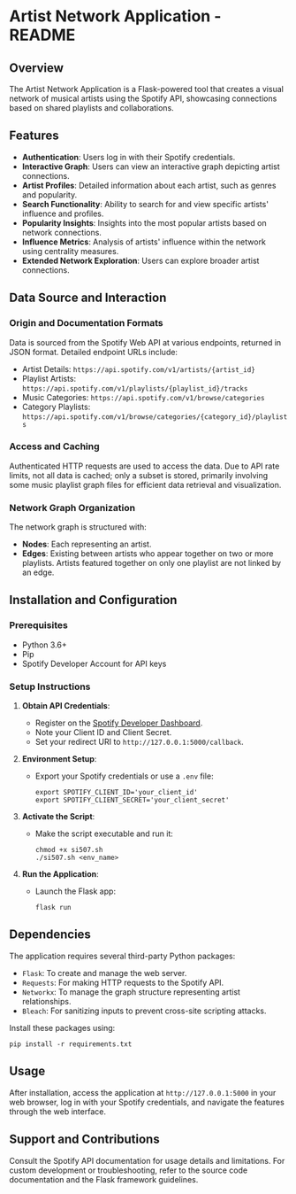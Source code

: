 # Artist Network Application - README

## Overview
The Artist Network Application is a Flask-powered tool that creates a visual network of musical artists using the Spotify API, showcasing connections based on shared playlists and collaborations.

## Features
- **Authentication**: Users log in with their Spotify credentials.
- **Interactive Graph**: Users can view an interactive graph depicting artist connections.
- **Artist Profiles**: Detailed information about each artist, such as genres and popularity.
- **Search Functionality**: Ability to search for and view specific artists' influence and profiles.
- **Popularity Insights**: Insights into the most popular artists based on network connections.
- **Influence Metrics**: Analysis of artists' influence within the network using centrality measures.
- **Extended Network Exploration**: Users can explore broader artist connections.
  
## Data Source and Interaction

### Origin and Documentation Formats
Data is sourced from the Spotify Web API at various endpoints, returned in JSON format. Detailed endpoint URLs include:
- Artist Details: `https://api.spotify.com/v1/artists/{artist_id}`
- Playlist Artists: `https://api.spotify.com/v1/playlists/{playlist_id}/tracks`
- Music Categories: `https://api.spotify.com/v1/browse/categories`
- Category Playlists: `https://api.spotify.com/v1/browse/categories/{category_id}/playlists`

### Access and Caching
Authenticated HTTP requests are used to access the data. Due to API rate limits, not all data is cached; only a subset is stored, primarily involving some music playlist graph files for efficient data retrieval and visualization.

### Network Graph Organization
The network graph is structured with:
- **Nodes**: Each representing an artist.
- **Edges**: Existing between artists who appear together on two or more playlists. Artists featured together on only one playlist are not linked by an edge.

## Installation and Configuration

### Prerequisites
- Python 3.6+
- Pip
- Spotify Developer Account for API keys

### Setup Instructions
1. **Obtain API Credentials**:
   - Register on the [Spotify Developer Dashboard](https://developer.spotify.com/documentation/web-api).
   - Note your Client ID and Client Secret.
   - Set your redirect URI to `http://127.0.0.1:5000/callback`.

2. **Environment Setup**:
   - Export your Spotify credentials or use a `.env` file:
     ```
     export SPOTIFY_CLIENT_ID='your_client_id'
     export SPOTIFY_CLIENT_SECRET='your_client_secret'
     ```

3. **Activate the Script**:
   - Make the script executable and run it:
     ```
     chmod +x si507.sh
     ./si507.sh <env_name>
     ```

4. **Run the Application**:
   - Launch the Flask app:
     ```
     flask run
     ```

## Dependencies
The application requires several third-party Python packages:
- `Flask`: To create and manage the web server.
- `Requests`: For making HTTP requests to the Spotify API.
- `Networkx`: To manage the graph structure representing artist relationships.
- `Bleach`: For sanitizing inputs to prevent cross-site scripting attacks.

Install these packages using:
```
pip install -r requirements.txt
```

## Usage
After installation, access the application at `http://127.0.0.1:5000` in your web browser, log in with your Spotify credentials, and navigate the features through the web interface.

## Support and Contributions
Consult the Spotify API documentation for usage details and limitations. For custom development or troubleshooting, refer to the source code documentation and the Flask framework guidelines.
